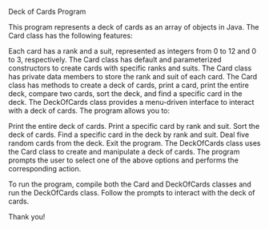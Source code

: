 
Deck of Cards Program

This program represents a deck of cards as an array of objects in Java. The Card class has the following features:

Each card has a rank and a suit, represented as integers from 0 to 12 and 0 to 3, respectively.
The Card class has default and parameterized constructors to create cards with specific ranks and suits.
The Card class has private data members to store the rank and suit of each card.
The Card class has methods to create a deck of cards, print a card, print the entire deck, compare two cards, sort the deck, and find a specific card in the deck.
The DeckOfCards class provides a menu-driven interface to interact with a deck of cards. The program allows you to:

Print the entire deck of cards.
Print a specific card by rank and suit.
Sort the deck of cards.
Find a specific card in the deck by rank and suit.
Deal five random cards from the deck.
Exit the program.
The DeckOfCards class uses the Card class to create and manipulate a deck of cards. The program prompts the user to select one of the above options and performs the corresponding action.

To run the program, compile both the Card and DeckOfCards classes and run the DeckOfCards class. Follow the prompts to interact with the deck of cards.

Thank you!




